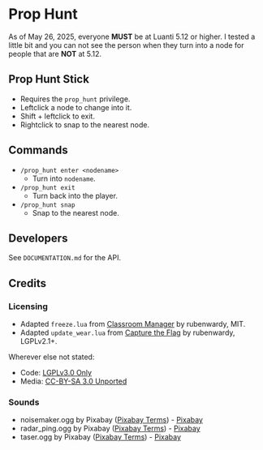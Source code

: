 # Prop Hunt

As of May 26, 2025, everyone **MUST** be at Luanti 5.12 or higher. I tested a little bit and you can not see the person when they turn into a node for people that are **NOT** at 5.12.

## Prop Hunt Stick

- Requires the `prop_hunt` privilege.
- Leftclick a node to change into it.
- Shift + leftclick to exit.
- Rightclick to snap to the nearest node.

## Commands

- `/prop_hunt enter <nodename>`
  - Turn into `nodename`.
- `/prop_hunt exit`
  - Turn back into the player.
- `/prop_hunt snap`
  - Snap to the nearest node.

## Developers

See `DOCUMENTATION.md` for the API.

## Credits

### Licensing

- Adapted `freeze.lua` from [Classroom Manager](https://gitlab.com/rubenwardy/classroom/) by rubenwardy, MIT.
- Adapted `update_wear.lua` from [Capture the Flag](https://github.com/MT-CTF/capturetheflag/) by rubenwardy, LGPLv2.1+.

Wherever else not stated:

- Code: [LGPLv3.0 Only](https://www.gnu.org/licenses/lgpl-3.0.en.html#license-text)
- Media: [CC-BY-SA 3.0 Unported](https://creativecommons.org/licenses/by-sa/3.0/)

### Sounds

- noisemaker.ogg by Pixabay ([Pixabay Terms](https://pixabay.com/service/terms/)) - [Pixabay](https://pixabay.com/sound-effects/spanish-party-noisemaker-14598/)
- radar_ping.ogg by Pixabay ([Pixabay Terms](https://pixabay.com/service/terms/)) - [Pixabay](https://pixabay.com/sound-effects/radar-ping-306440/)
- taser.ogg by Pixabay ([Pixabay Terms](https://pixabay.com/service/terms/)) - [Pixabay](https://pixabay.com/sound-effects/taser-38490/)
